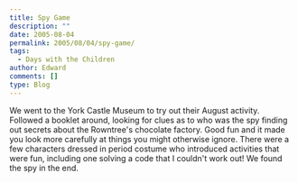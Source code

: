 ```yaml
---
title: Spy Game
description: ""
date: 2005-08-04
permalink: 2005/08/04/spy-game/
tags:
  - Days with the Children
author: Edward
comments: []
type: Blog
---
```


We went to the York Castle Museum to try out their August activity.
Followed a booklet around, looking for clues as to who was the spy
finding out secrets about the Rowntree\'s chocolate factory. Good fun
and it made you look more carefully at things you might otherwise
ignore. There were a few characters dressed in period costume who
introduced activities that were fun, including one solving a code that I
couldn\'t work out! We found the spy in the end.

